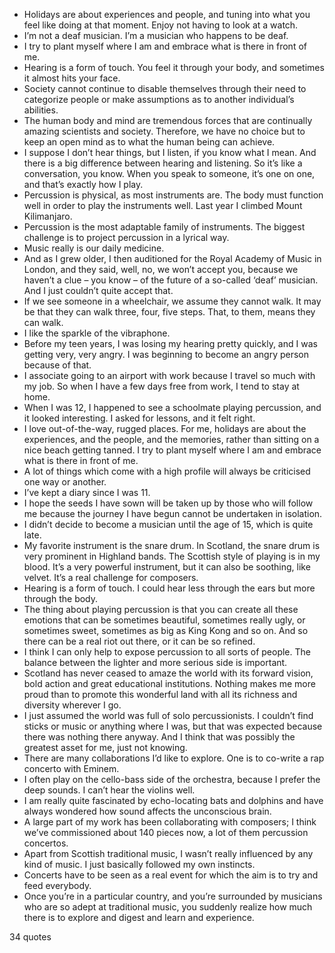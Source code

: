  - Holidays are about experiences and people, and tuning into what you feel like doing at that moment. Enjoy not having to look at a watch.
 - I’m not a deaf musician. I’m a musician who happens to be deaf.
 - I try to plant myself where I am and embrace what is there in front of me.
 - Hearing is a form of touch. You feel it through your body, and sometimes it almost hits your face.
 - Society cannot continue to disable themselves through their need to categorize people or make assumptions as to another individual’s abilities.
 - The human body and mind are tremendous forces that are continually amazing scientists and society. Therefore, we have no choice but to keep an open mind as to what the human being can achieve.
 - I suppose I don’t hear things, but I listen, if you know what I mean. And there is a big difference between hearing and listening. So it’s like a conversation, you know. When you speak to someone, it’s one on one, and that’s exactly how I play.
 - Percussion is physical, as most instruments are. The body must function well in order to play the instruments well. Last year I climbed Mount Kilimanjaro.
 - Percussion is the most adaptable family of instruments. The biggest challenge is to project percussion in a lyrical way.
 - Music really is our daily medicine.
 - And as I grew older, I then auditioned for the Royal Academy of Music in London, and they said, well, no, we won’t accept you, because we haven’t a clue – you know – of the future of a so-called ‘deaf’ musician. And I just couldn’t quite accept that.
 - If we see someone in a wheelchair, we assume they cannot walk. It may be that they can walk three, four, five steps. That, to them, means they can walk.
 - I like the sparkle of the vibraphone.
 - Before my teen years, I was losing my hearing pretty quickly, and I was getting very, very angry. I was beginning to become an angry person because of that.
 - I associate going to an airport with work because I travel so much with my job. So when I have a few days free from work, I tend to stay at home.
 - When I was 12, I happened to see a schoolmate playing percussion, and it looked interesting. I asked for lessons, and it felt right.
 - I love out-of-the-way, rugged places. For me, holidays are about the experiences, and the people, and the memories, rather than sitting on a nice beach getting tanned. I try to plant myself where I am and embrace what is there in front of me.
 - A lot of things which come with a high profile will always be criticised one way or another.
 - I’ve kept a diary since I was 11.
 - I hope the seeds I have sown will be taken up by those who will follow me because the journey I have begun cannot be undertaken in isolation.
 - I didn’t decide to become a musician until the age of 15, which is quite late.
 - My favorite instrument is the snare drum. In Scotland, the snare drum is very prominent in Highland bands. The Scottish style of playing is in my blood. It’s a very powerful instrument, but it can also be soothing, like velvet. It’s a real challenge for composers.
 - Hearing is a form of touch. I could hear less through the ears but more through the body.
 - The thing about playing percussion is that you can create all these emotions that can be sometimes beautiful, sometimes really ugly, or sometimes sweet, sometimes as big as King Kong and so on. And so there can be a real riot out there, or it can be so refined.
 - I think I can only help to expose percussion to all sorts of people. The balance between the lighter and more serious side is important.
 - Scotland has never ceased to amaze the world with its forward vision, bold action and great educational institutions. Nothing makes me more proud than to promote this wonderful land with all its richness and diversity wherever I go.
 - I just assumed the world was full of solo percussionists. I couldn’t find sticks or music or anything where I was, but that was expected because there was nothing there anyway. And I think that was possibly the greatest asset for me, just not knowing.
 - There are many collaborations I’d like to explore. One is to co-write a rap concerto with Eminem.
 - I often play on the cello-bass side of the orchestra, because I prefer the deep sounds. I can’t hear the violins well.
 - I am really quite fascinated by echo-locating bats and dolphins and have always wondered how sound affects the unconscious brain.
 - A large part of my work has been collaborating with composers; I think we’ve commissioned about 140 pieces now, a lot of them percussion concertos.
 - Apart from Scottish traditional music, I wasn’t really influenced by any kind of music. I just basically followed my own instincts.
 - Concerts have to be seen as a real event for which the aim is to try and feed everybody.
 - Once you’re in a particular country, and you’re surrounded by musicians who are so adept at traditional music, you suddenly realize how much there is to explore and digest and learn and experience.

34 quotes
